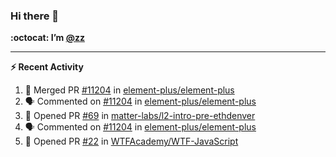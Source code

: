 ### Hi there 👋

**:octocat: I’m [@zz](https://github.com/holazz)**

---

**:zap: Recent Activity**

<!--START_SECTION:activity-->
1. 🎉 Merged PR [#11204](https://github.com/element-plus/element-plus/pull/11204) in [element-plus/element-plus](https://github.com/element-plus/element-plus)
2. 🗣 Commented on [#11204](https://github.com/element-plus/element-plus/issues/11204) in [element-plus/element-plus](https://github.com/element-plus/element-plus)
3. 💪 Opened PR [#69](https://github.com/matter-labs/l2-intro-pre-ethdenver/pull/69) in [matter-labs/l2-intro-pre-ethdenver](https://github.com/matter-labs/l2-intro-pre-ethdenver)
4. 🗣 Commented on [#11204](https://github.com/element-plus/element-plus/issues/11204) in [element-plus/element-plus](https://github.com/element-plus/element-plus)
5. 💪 Opened PR [#22](https://github.com/WTFAcademy/WTF-JavaScript/pull/22) in [WTFAcademy/WTF-JavaScript](https://github.com/WTFAcademy/WTF-JavaScript)
<!--END_SECTION:activity-->
